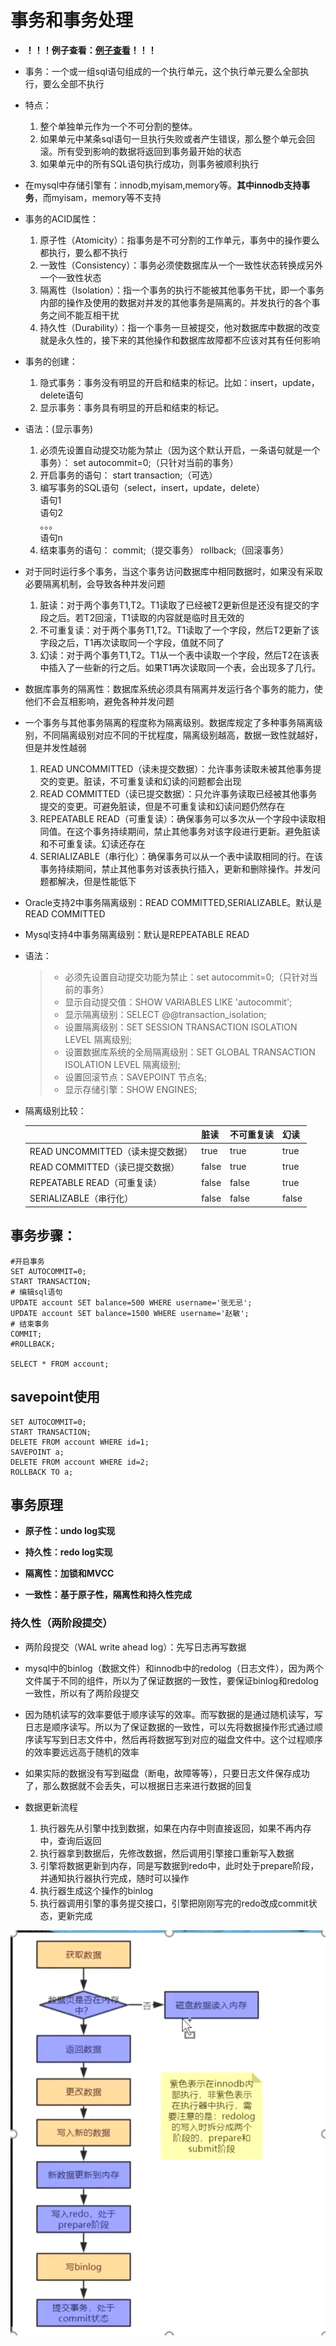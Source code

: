 # 事务和事务处理
+ **！！！例子查看：[例子查看](/数据库/MySQL/code/TCL.sql)！！！**

+ 事务：一个或一组sql语句组成的一个执行单元，这个执行单元要么全部执行，要么全部不执行

+ 特点：
    1. 整个单独单元作为一个不可分割的整体。
    2. 如果单元中某条sql语句一旦执行失败或者产生错误，那么整个单元会回滚。所有受到影响的数据将返回到事务最开始的状态
    3. 如果单元中的所有SQL语句执行成功，则事务被顺利执行
    
+ 在mysql中存储引擎有：innodb,myisam,memory等。**其中innodb支持事务**，而myisam，memory等不支持

+ 事务的ACID属性：
    1. 原子性（Atomicity）：指事务是不可分割的工作单元，事务中的操作要么都执行，要么都不执行
    2. 一致性（Consistency）：事务必须使数据库从一个一致性状态转换成另外一个一致性状态
    3. 隔离性（Isolation）：指一个事务的执行不能被其他事务干扰，即一个事务内部的操作及使用的数据对并发的其他事务是隔离的。并发执行的各个事务之间不能互相干扰
    4. 持久性（Durability）：指一个事务一旦被提交，他对数据库中数据的改变就是永久性的，接下来的其他操作和数据库故障都不应该对其有任何影响

+ 事务的创建：
    1. 隐式事务：事务没有明显的开启和结束的标记。比如：insert，update，delete语句
    2. 显示事务：事务具有明显的开启和结束的标记。
    
+ 语法：(显示事务)
    1. 必须先设置自动提交功能为禁止（因为这个默认开启，一条语句就是一个事务）：
        set autocommit=0;（只针对当前的事务）
    2. 开启事务的语句：
        start transaction;（可选）
    3. 编写事务的SQL语句（select，insert，update，delete）<br>
        语句1<br>
        语句2<br>
        。。。<br>
        语句n<br>
    4. 结束事务的语句：
        commit;（提交事务）
        rollback;（回滚事务）

+ 对于同时运行多个事务，当这个事务访问数据库中相同数据时，如果没有采取必要隔离机制，会导致各种并发问题
    1. 脏读：对于两个事务T1,T2。T1读取了已经被T2更新但是还没有提交的字段之后。若T2回滚，T1读取的内容就是临时且无效的
    2. 不可重复读：对于两个事务T1,T2。T1读取了一个字段，然后T2更新了该字段之后，T1再次读取同一个字段，值就不同了
    3. 幻读：对于两个事务T1,T2。T1从一个表中读取一个字段，然后T2在该表中插入了一些新的行之后。如果T1再次读取同一个表，会出现多了几行。

+ 数据库事务的隔离性：数据库系统必须具有隔离并发运行各个事务的能力，使他们不会互相影响，避免各种并发问题

+ 一个事务与其他事务隔离的程度称为隔离级别。数据库规定了多种事务隔离级别，不同隔离级别对应不同的干扰程度，隔离级别越高，数据一致性就越好，但是并发性越弱
    1. READ UNCOMMITTED（读未提交数据）：允许事务读取未被其他事务提交的变更。脏读，不可重复读和幻读的问题都会出现
    2. READ COMMITTED（读已提交数据）：只允许事务读取已经被其他事务提交的变更。可避免脏读，但是不可重复读和幻读问题仍然存在
    3. REPEATABLE READ（可重复读）：确保事务可以多次从一个字段中读取相同值。在这个事务持续期间，禁止其他事务对该字段进行更新。避免脏读和不可重复读。幻读还存在
    4. SERIALIZABLE（串行化）：确保事务可以从一个表中读取相同的行。在该事务持续期间，禁止其他事务对该表执行插入，更新和删除操作。并发问题都解决，但是性能低下

+ Oracle支持2中事务隔离级别：READ COMMITTED,SERIALIZABLE。默认是READ COMMITTED

+ Mysql支持4中事务隔离级别：默认是REPEATABLE READ

+ 语法：
  > + 必须先设置自动提交功能为禁止：set autocommit=0;（只针对当前的事务）
  > + 显示自动提交值：SHOW VARIABLES LIKE 'autocommit';
  > + 显示隔离级别：SELECT @@transaction_isolation;
  > + 设置隔离级别：SET SESSION TRANSACTION ISOLATION LEVEL 隔离级别;
  > + 设置数据库系统的全局隔离级别：SET GLOBAL TRANSACTION ISOLATION LEVEL 隔离级别;
  > + 设置回滚节点：SAVEPOINT 节点名;
  > + 显示存储引擎：SHOW ENGINES;
  
+ 隔离级别比较：

    |                                  | 脏读  | 不可重复读 | 幻读  |
    | -------------------------------- | ----- | ---------- | ----- |
    | READ UNCOMMITTED（读未提交数据） | true  | true       | true  |
    | READ COMMITTED（读已提交数据）   | false | true       | true  |
    | REPEATABLE READ（可重复读）      | false | false      | true  |
    | SERIALIZABLE（串行化）           | false | false      | false |

    


## 事务步骤：
```
#开启事务
SET AUTOCOMMIT=0;
START TRANSACTION;
# 编辑sql语句
UPDATE account SET balance=500 WHERE username='张无忌';
UPDATE account SET balance=1500 WHERE username='赵敏';
# 结束事务
COMMIT;
#ROLLBACK;

SELECT * FROM account;
```

## savepoint使用
```
SET AUTOCOMMIT=0;
START TRANSACTION;
DELETE FROM account WHERE id=1;
SAVEPOINT a;
DELETE FROM account WHERE id=2;
ROLLBACK TO a;
```

## 事务原理

+ **原子性：undo log实现**

+ **持久性：redo log实现**

+ **隔离性：加锁和MVCC**

+ **一致性：基于原子性，隔离性和持久性完成**

### 持久性（两阶段提交）

+ 两阶段提交（WAL write ahead log）：先写日志再写数据
+ mysql中的binlog（数据文件）和innodb中的redolog（日志文件），因为两个文件属于不同的组件，所以为了保证数据的一致性，要保证binlog和redolog一致性，所以有了两阶段提交

+ 因为随机读写的效率要低于顺序读写的效率。而写数据的是通过随机读写，写日志是顺序读写。所以为了保证数据的一致性，可以先将数据操作形式通过顺序读写写到日志文件中，然后再将数据写到对应的磁盘文件中。这个过程顺序的效率要远远高于随机的效率
+ 如果实际的数据没有写到磁盘（断电，故障等等），只要日志文件保存成功了，那么数据就不会丢失，可以根据日志来进行数据的回复
+ 数据更新流程
  1. 执行器先从引擎中找到数据，如果在内存中则直接返回，如果不再内存中，查询后返回
  2. 执行器拿到数据后，先修改数据，然后调用引擎接口重新写入数据
  3. 引擎将数据更新到内存，同是写数据到redo中，此时处于prepare阶段，并通知执行器执行完成，随时可以操作
  4. 执行器生成这个操作的binlog
  5. 执行器调用引擎的事务提交接口，引擎把刚刚写完的redo改成commit状态，更新完成

![两阶段提交](/数据库/MySQL/images/两阶段提交.png)